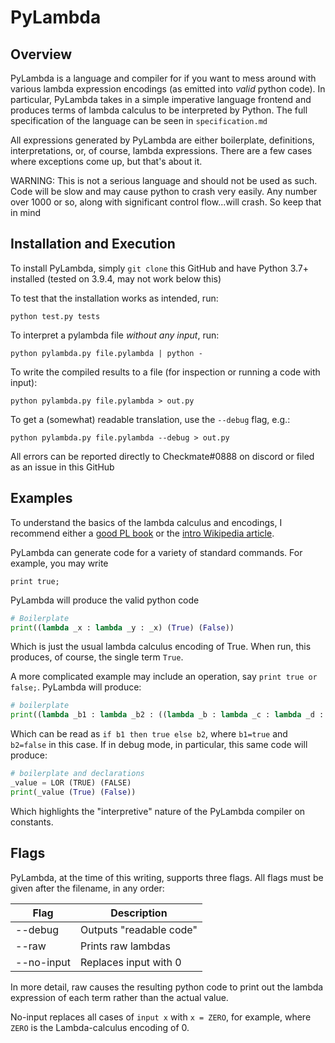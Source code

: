 # PyLambda

## Overview

PyLambda is a language and compiler for if you want to mess around with various lambda expression encodings (as emitted into _valid_ python code).  In particular, PyLambda takes in a simple imperative language frontend and produces terms of lambda calculus to be interpreted by Python.  The full specification of the language can be seen in `specification.md`

All expressions generated by PyLambda are either boilerplate, definitions, interpretations, or, of course, lambda expressions.  There are a few cases where exceptions come up, but that's about it.

WARNING: This is not a serious language and should not be used as such.  Code will be slow and may cause python to crash very easily.  Any number over 1000 or so, along with significant control flow...will crash.  So keep that in mind

## Installation and Execution

To install PyLambda, simply `git clone` this GitHub and have Python 3.7+ installed (tested on 3.9.4, may not work below this)

To test that the installation works as intended, run:

`python test.py tests`

To interpret a pylambda file _without any input_, run:

`python pylambda.py file.pylambda | python -`

To write the compiled results to a file (for inspection or running a code with input):

`python pylambda.py file.pylambda > out.py`

To get a (somewhat) readable translation, use the `--debug` flag, e.g.:

`python pylambda.py file.pylambda --debug > out.py`

All errors can be reported directly to Checkmate#0888 on discord or filed as an issue in this GitHub

## Examples

To understand the basics of the lambda calculus and encodings, I recommend either a [good PL book](cis.upenn.edu/~bcpierce/tapl/) or the [intro Wikipedia article](https://en.wikipedia.org/wiki/Lambda_calculus).  

PyLambda can generate code for a variety of standard commands.  For example, you may write

```
print true;
```

PyLambda will produce the valid python code

```py
# Boilerplate
print((lambda _x : lambda _y : _x) (True) (False))
```

Which is just the usual lambda calculus encoding of True.  When run, this produces, of course, the single term `True`.

A more complicated example may include an operation, say `print true or false;`.  PyLambda will produce:

```py
# boilerplate
print((lambda _b1 : lambda _b2 : ((lambda _b : lambda _c : lambda _d : (_b (_c) (_d))) (_b1) ((lambda _x : lambda _y : _x)) (_b2))) ((lambda _x : lambda _y : _x)) ((lambda _x : lambda _y : _y)) (True) (False))
```

Which can be read as `if b1 then true else b2`, where `b1=true` and `b2=false` in this case.  If in debug mode, in particular, this same code will produce:

```py
# boilerplate and declarations
_value = LOR (TRUE) (FALSE)
print(_value (True) (False))
```

Which highlights the "interpretive" nature of the PyLambda compiler on constants.

## Flags

PyLambda, at the time of this writing, supports three flags.  All flags must be given after the filename, in any order:

| Flag        | Description             |
| ----------- | -----------             |
| --debug     | Outputs "readable code" |
| --raw       | Prints raw lambdas      |
| --no-input  | Replaces input with 0   |

In more detail, raw causes the resulting python code to print out the lambda expression of each term rather than the actual value.  

No-input replaces all cases of `input x` with `x = ZERO`, for example, where `ZERO` is the Lambda-calculus encoding of 0.